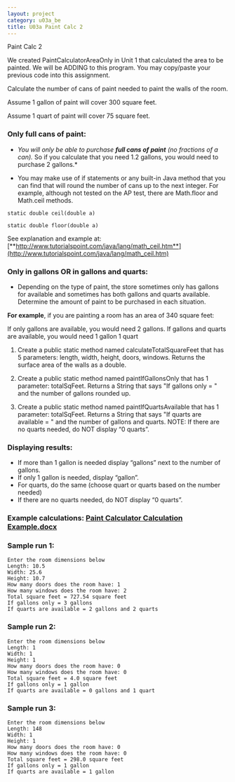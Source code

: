 ```yaml
---
layout: project
category: u03a_be
title: U03a Paint Calc 2
---
```


Paint Calc 2




We created PaintCalculatorAreaOnly in Unit 1 that calculated the area to be painted. We will be ADDING to this program. You may copy/paste your previous code into this assignment.

Calculate the number of cans of paint needed to paint the walls of the room.

Assume 1 gallon of paint will cover 300 square feet.

Assume 1 quart of paint will cover 75 square feet.

### Only full cans of paint:

- *You will only be able to purchase **full cans of paint** (no fractions of a can).*   So if you calculate that you need 1.2 gallons, you would need to purchase 2 gallons.* 

- You may make use of if statements or any built-in Java method that you can find that will round the number of cans up to the next integer.  For example, although not tested on the AP test, there are Math.floor and Math.ceil methods.

```
static double ceil(double a)

static double floor(double a)
```

See explanation and example at:
[**http://www.tutorialspoint.com/java/lang/math_ceil.htm**](http://www.tutorialspoint.com/java/lang/math_ceil.htm)

### Only in gallons OR in gallons and quarts:

- Depending on the type of paint, the store sometimes only has gallons for available and sometimes has both gallons and quarts available. Determine the amount of paint to be purchased in each situation.  

**For example**, if you are painting a room has an area of 340 square feet:

If only gallons are available, you would need 2 gallons.
If gallons and quarts are available, you would need 1 gallon 1 quart

1. Create a public static method named calculateTotalSquareFeet that has 5 parameters: length, width, height, doors, windows. Returns the surface area of the walls as a double.

2. Create a public static method named paintIfGallonsOnly that has 1 parameter: totalSqFeet. Returns a String that says "If gallons only = " and the number of gallons rounded up.

3. Create a public static method named paintIfQuartsAvailable that has 1 parameter: totalSqFeet. Returns a String that says "If quarts are available = " and the number of gallons and quarts. NOTE: If there are no quarts needed, do NOT display “0 quarts”.


### Displaying results:

  - If more than 1 gallon is needed display “gallons” next to the number of gallons.   
  - If only 1 gallon is needed, display “gallon”.  
  - For quarts, do the same (choose quart or quarts based on the number needed)
  - If there are no quarts needed, do NOT display “0 quarts”.


### Example calculations: [Paint Calculator Calculation Example.docx](/apcsa/ch5decisions/PaintCalculatorCalculationExample.pdf)


### Sample run 1:
```
Enter the room dimensions below
Length: 10.5
Width: 25.6
Height: 10.7
How many doors does the room have: 1
How many windows does the room have: 2
Total square feet = 727.54 square feet
If gallons only = 3 gallons
If quarts are available = 2 gallons and 2 quarts
```
### Sample run 2:
```
Enter the room dimensions below
Length: 1
Width: 1
Height: 1
How many doors does the room have: 0
How many windows does the room have: 0
Total square feet = 4.0 square feet
If gallons only = 1 gallon
If quarts are available = 0 gallons and 1 quart
```
### Sample run 3:
```
Enter the room dimensions below
Length: 148
Width: 1
Height: 1
How many doors does the room have: 0
How many windows does the room have: 0
Total square feet = 298.0 square feet
If gallons only = 1 gallon
If quarts are available = 1 gallon
```

  
